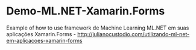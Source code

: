 # Demo-ML.NET-Xamarin.Forms
Example of how to use framework de Machine Learning ML.NET em suas aplicações Xamarin.Forms - http://julianocustodio.com/utilizando-ml-net-em-aplicacoes-xamarin-forms
